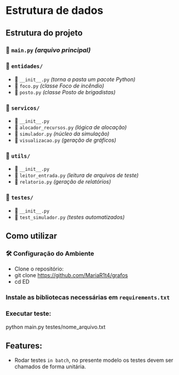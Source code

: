 # Estrutura de dados
## Estrutura do projeto 

### 📄 `main.py` *(arquivo principal)*

### 📂 `entidades/`
- 📄 `__init__.py` *(torna a pasta um pacote Python)*
- 📄 `foco.py` *(classe Foco de incêndio)*
- 📄 `posto.py` *(classe Posto de brigadistas)*

### 📂 `servicos/`
- 📄 `__init__.py`
- 📄 `alocador_recursos.py` *(lógica de alocação)*
- 📄 `simulador.py` *(núcleo da simulação)*
- 📄 `visualizacao.py` *(geração de gráficos)*

### 📂 `utils/`
- 📄 `__init__.py`
- 📄 `leitor_entrada.py` *(leitura de arquivos de teste)*
- 📄 `relatorio.py` *(geração de relatórios)*

### 📂 `testes/`
- 📄 `__init__.py`
- 📄 `test_simulador.py` *(testes automatizados)*

## Como utilizar
### 🛠️ Configuração do Ambiente
  - Clone o repositório:
  - git clone https://github.com/MariaR1t4/grafos
  - cd ED
### Instale as bibliotecas necessárias em `requirements.txt`

### Executar teste:
  python main.py testes/nome_arquivo.txt

## Features:
- Rodar testes `in batch`, no presente modelo os testes devem ser chamados de forma unitária.
